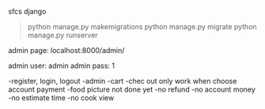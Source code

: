 sfcs django
>python manage.py makemigrations
>python manage.py migrate
>python manage.py runserver

admin page:
localhost:8000/admin/

admin user: admin
admin pass: 1

-register, login, logout
-admin
-cart
-chec out only work when choose account payment
-food picture not done yet
-no refund
-no account money
-no estimate time
-no cook view